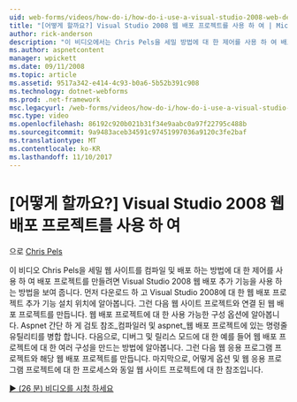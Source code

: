 ```yaml
---
uid: web-forms/videos/how-do-i/how-do-i-use-a-visual-studio-2008-web-deployment-project
title: "[어떻게 할까요?] Visual Studio 2008 웹 배포 프로젝트를 사용 하 여 | Microsoft Docs"
author: rick-anderson
description: "이 비디오에서는 Chris Pels을 세밀 방법에 대 한 제어를 사용 하 여 배포 프로젝트를 만들려면 Visual Studio 2008 웹 배포 추가 기능을 사용 하는 방법을 보여 줍니다 중..."
ms.author: aspnetcontent
manager: wpickett
ms.date: 09/11/2008
ms.topic: article
ms.assetid: 9517a342-e414-4c93-b0a6-5b52b391c908
ms.technology: dotnet-webforms
ms.prod: .net-framework
msc.legacyurl: /web-forms/videos/how-do-i/how-do-i-use-a-visual-studio-2008-web-deployment-project
msc.type: video
ms.openlocfilehash: 86192c920b021b31f34e9aabc0a97f22795c488b
ms.sourcegitcommit: 9a9483aceb34591c97451997036a9120c3fe2baf
ms.translationtype: MT
ms.contentlocale: ko-KR
ms.lasthandoff: 11/10/2017
---
```

<a name="how-do-i-use-a-visual-studio-2008-web-deployment-project"></a>[어떻게 할까요?] Visual Studio 2008 웹 배포 프로젝트를 사용 하 여
====================
으로 [Chris Pels](https://twitter.com/chrispels)

이 비디오 Chris Pels을 세밀 웹 사이트를 컴파일 및 배포 하는 방법에 대 한 제어를 사용 하 여 배포 프로젝트를 만들려면 Visual Studio 2008 웹 배포 추가 기능을 사용 하는 방법을 보여 줍니다. 먼저 다운로드 하 고 Visual Studio 2008에 대 한 웹 배포 프로젝트 추가 기능 설치 위치에 알아봅니다. 그런 다음 웹 사이트 프로젝트와 연결 된 웹 배포 프로젝트를 만듭니다. 웹 배포 프로젝트에 대 한 사용 가능한 구성 옵션에 알아봅니다. Aspnet 간단 하 게 검토 참조\_컴파일러 및 aspnet\_웹 배포 프로젝트에 있는 명령줄 유틸리티를 병합 합니다. 다음으로, 디버그 및 릴리스 모드에 대 한 예를 들어 웹 배포 프로젝트에 대 한 여러 구성을 만드는 방법에 알아봅니다. 그런 다음 웹 응용 프로그램 프로젝트와 해당 웹 배포 프로젝트를 만듭니다. 마지막으로, 어떻게 옵션 및 웹 응용 프로그램 프로젝트에 대 한 프로세스와 동일 웹 사이트 프로젝트에 대 한 참조입니다.

[&#9654; (26 분) 비디오를 시청 하세요](https://channel9.msdn.com/Blogs/ASP-NET-Site-Videos/how-do-i-use-a-visual-studio-2008-web-deployment-project)
